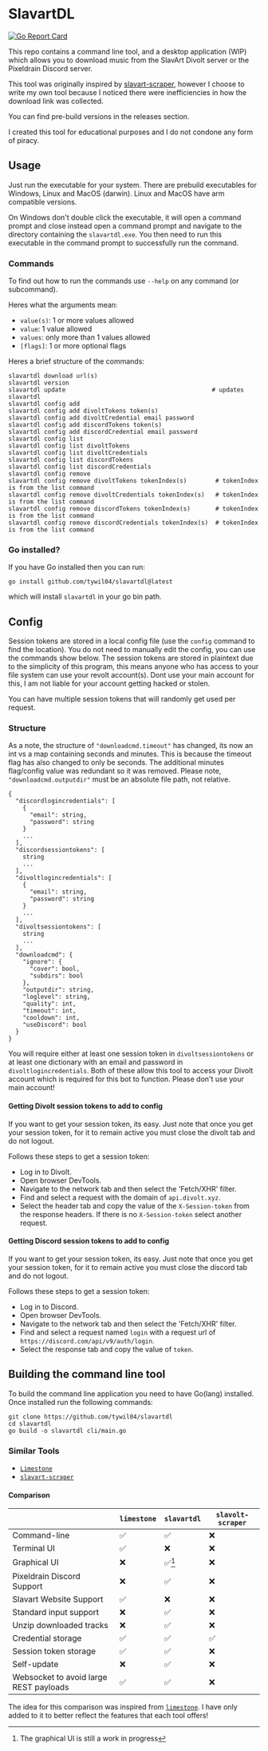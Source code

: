 # SlavartDL
[![Go Report Card](https://goreportcard.com/badge/github.com/tywil04/slavartdl)](https://goreportcard.com/report/github.com/tywil04/slavartdl)

This repo contains a command line tool, and a desktop application (WIP) which allows you to download music from the SlavArt Divolt server or the Pixeldrain Discord server. 

This tool was originally inspired by [slavart-scraper](https://github.com/D0otDo0t/slavolt-scraper), however I choose to write my own tool because I noticed there were inefficiencies in how the download link was collected.

You can find pre-build versions in the releases section.

I created this tool for educational purposes and I do not condone any form of piracy.


## Usage
Just run the executable for your system. There are prebuild executables for Windows, Linux and MacOS (darwin). Linux and MacOS have arm compatible versions.

On Windows don't double click the executable, it will open a command prompt and close instead open a command prompt and navigate to the directory containing the `slavartdl.exe`. You then need to run this executable in the command prompt to successfully run the command.


### Commands
To find out how to run the commands use `--help` on any command (or subcommand). 

Heres what the arguments mean:
- `value(s)`: 1 or more values allowed
- `value`: 1 value allowed
- `values`: only more than 1 values allowed
- `[flags]`: 1 or more optional flags

Heres a brief structure of the commands:
```
slavartdl download url(s)
slavartdl version
slavartdl update                                         # updates slavartdl
slavartdl config add
slavartdl config add divoltTokens token(s)
slavartdl config add divoltCredential email password
slavartdl config add discordTokens token(s)
slavartdl config add discordCredential email password
slavartdl config list
slavartdl config list divoltTokens
slavartdl config list divoltCredentials
slavartdl config list discordTokens
slavartdl config list discordCredentials
slavartdl config remove
slavartdl config remove divoltTokens tokenIndex(s)        # tokenIndex is from the list command
slavartdl config remove divoltCredentials tokenIndex(s)   # tokenIndex is from the list command
slavartdl config remove discordTokens tokenIndex(s)       # tokenIndex is from the list command
slavartdl config remove discordCredentials tokenIndex(s)  # tokenIndex is from the list command
```


### Go installed?
If you have Go installed then you can run:
```
go install github.com/tywil04/slavartdl@latest
```
which will install `slavartdl` in your go bin path.


## Config
Session tokens are stored in a local config file (use the `config` command to find the location). You do not need to manually edit the config, you can use the commands show below. The session tokens are stored in plaintext due to the simplicity of this program, this means anyone who has access to your file system can use your revolt account(s). Dont use your main account for this, I am not liable for your account getting hacked or stolen.

You can have multiple session tokens that will randomly get used per request.


### Structure
As a note, the structure of `"downloadcmd.timeout"` has changed, its now an int vs a map containing seconds and minutes. This is because the timeout flag has also changed to only be seconds. The additional minutes flag/config value was redundant so it was removed. Please note, `"downloadcmd.outputdir"` must be an absolute file path, not relative.

```
{
  "discordlogincredentials": [
    {
      "email": string,
      "password": string
    }
    ...
  ],
  "discordsessiontokens": [
    string 
    ...
  ],
  "divoltlogincredentials": [
    {
      "email": string,
      "password": string
    }
    ...
  ],
  "divoltsessiontokens": [
    string 
    ...
  ],
  "downloadcmd": {
    "ignore": {
      "cover": bool,
      "subdirs": bool
    },
    "outputdir": string,
    "loglevel": string,
    "quality": int,
    "timeout": int,
    "cooldown": int,
    "useDiscord": bool
  }
}
```
You will require either at least one session token in `divoltsessiontokens` or at least one dictionary with an email and password in `divoltlogincredentials`. Both of these allow this tool to access your Divolt account which is required for this bot to function. Please don't use your main account!


#### Getting Divolt session tokens to add to config
If you want to get your session token, its easy. Just note that once you get your session token, for it to remain active you must close the divolt tab and do not logout.

Follows these steps to get a session token:
- Log in to Divolt.
- Open browser DevTools.
- Navigate to the network tab and then select the 'Fetch/XHR' filter.
- Find and select a request with the domain of `api.divolt.xyz`.
- Select the header tab and copy the value of the `X-Session-token` from the response headers. If there is no `X-Session-token` select another request.


#### Getting Discord session tokens to add to config
If you want to get your session token, its easy. Just note that once you get your session token, for it to remain active you must close the discord tab and do not logout.

Follows these steps to get a session token:
- Log in to Discord.
- Open browser DevTools.
- Navigate to the network tab and then select the 'Fetch/XHR' filter.
- Find and select a request named `login` with a request url of `https://discord.com/api/v9/auth/login`.
- Select the response tab and copy the value of `token`.


## Building the command line tool
To build the command line application you need to have Go(lang) installed. Once installed run the following commands:
```
git clone https://github.com/tywil04/slavartdl
cd slavartdl
go build -o slavartdl cli/main.go
```


### Similar Tools
- [`Limestone`](https://github.com/dxbednarczyk/limestone)
- [`slavart-scraper`](https://github.com/D0otDo0t/slavolt-scraper)

#### Comparison
|  | `limestone` | `slavartdl` | `slavolt-scraper` |
|--|--|--|--|
| Command-line | ✅ | ✅  | ❌ |
| Terminal UI | ✅ | ❌ | ❌ |
| Graphical UI | ❌ | ✅[^1] | ❌ |
| Pixeldrain Discord Support | ❌ | ✅ | ❌
| Slavart Website Support | ✅ | ❌ | ❌ |
| Standard input support | ❌ | ✅ | ❌ |
| Unzip downloaded tracks | ❌ | ✅ | ❌ |
| Credential storage | ✅ | ✅ | ✅ |
| Session token storage | ✅ | ✅ | ❌ |
| Self-update | ❌ | ✅ | ❌ |
| Websocket to avoid large REST payloads | ✅ | ✅ | ❌

[^1]: The graphical UI is still a work in progress

The idea for this comparison was inspired from [`limestone`](https://github.com/dxbednarczyk/limestone#comparison). I have only added to it to better reflect the features that each tool offers!
